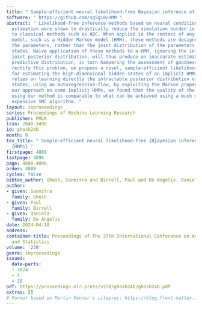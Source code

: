 ```yaml
---
title: " Sample-efficient neural likelihood-free Bayesian inference of implicit HMMs "
software: " https://github.com/sg5g10/HMM "
abstract: " Likelihood-free inference methods based on neural conditional density
  estimation were shown to drastically reduce the simulation burden in comparison
  to classical methods such as ABC. When applied in the context of any latent variable
  model, such as a Hidden Markov model (HMM), these methods are designed to only estimate
  the parameters, rather than the joint distribution of the parameters and the hidden
  states. Naive application of these methods to a HMM, ignoring the inference of this
  joint posterior distribution, will thus produce an inaccurate estimate of the posterior
  predictive distribution, in turn hampering the assessment of goodness-of-fit. To
  rectify this problem, we propose a novel, sample-efficient likelihood-free method
  for estimating the high-dimensional hidden states of an implicit HMM. Our approach
  relies on learning directly the intractable posterior distribution of the hidden
  states, using an autoregressive-flow, by exploiting the Markov property. Upon evaluating
  our approach on some implicit HMMs, we found that the quality of the estimates retrieved
  using our method is comparable to what can be achieved using a much more computationally
  expensive SMC algorithm. "
layout: inproceedings
series: Proceedings of Machine Learning Research
publisher: PMLR
issn: 2640-3498
id: ghosh24b
month: 0
tex_title: " Sample-efficient neural likelihood-free {B}ayesian inference of implicit
  {HMMs} "
firstpage: 4888
lastpage: 4896
page: 4888-4896
order: 4888
cycles: false
bibtex_author: Ghosh, Sanmitra and Birrell, Paul and De Angelis, Daniela
author:
- given: Sanmitra
  family: Ghosh
- given: Paul
  family: Birrell
- given: Daniela
  family: De Angelis
date: 2024-04-18
address:
container-title: Proceedings of The 27th International Conference on Artificial Intelligence
  and Statistics
volume: '238'
genre: inproceedings
issued:
  date-parts:
  - 2024
  - 4
  - 18
pdf: https://proceedings.mlr.press/v238/ghosh24b/ghosh24b.pdf
extras: []
# Format based on Martin Fenner's citeproc: https://blog.front-matter.io/posts/citeproc-yaml-for-bibliographies/
---
```

